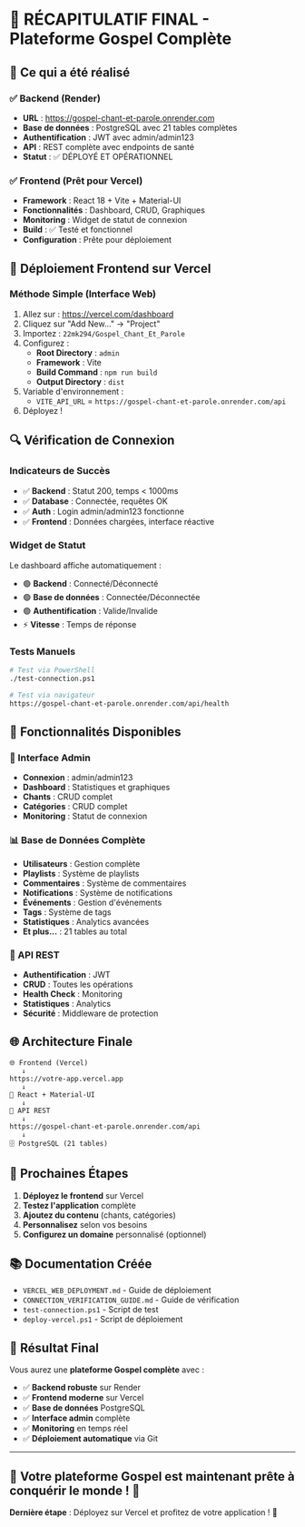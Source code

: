 # 🎵 RÉCAPITULATIF FINAL - Plateforme Gospel Complète

## 🎯 **Ce qui a été réalisé**

### ✅ **Backend (Render)**
- **URL** : https://gospel-chant-et-parole.onrender.com
- **Base de données** : PostgreSQL avec 21 tables complètes
- **Authentification** : JWT avec admin/admin123
- **API** : REST complète avec endpoints de santé
- **Statut** : ✅ DÉPLOYÉ ET OPÉRATIONNEL

### ✅ **Frontend (Prêt pour Vercel)**
- **Framework** : React 18 + Vite + Material-UI
- **Fonctionnalités** : Dashboard, CRUD, Graphiques
- **Monitoring** : Widget de statut de connexion
- **Build** : ✅ Testé et fonctionnel
- **Configuration** : Prête pour déploiement

## 🚀 **Déploiement Frontend sur Vercel**

### **Méthode Simple (Interface Web)**
1. Allez sur : https://vercel.com/dashboard
2. Cliquez sur "Add New..." → "Project"
3. Importez : `22mk294/Gospel_Chant_Et_Parole`
4. Configurez :
   - **Root Directory** : `admin`
   - **Framework** : Vite
   - **Build Command** : `npm run build`
   - **Output Directory** : `dist`
5. Variable d'environnement :
   - `VITE_API_URL` = `https://gospel-chant-et-parole.onrender.com/api`
6. Déployez !

## 🔍 **Vérification de Connexion**

### **Indicateurs de Succès**
- ✅ **Backend** : Statut 200, temps < 1000ms
- ✅ **Database** : Connectée, requêtes OK
- ✅ **Auth** : Login admin/admin123 fonctionne
- ✅ **Frontend** : Données chargées, interface réactive

### **Widget de Statut**
Le dashboard affiche automatiquement :
- 🟢 **Backend** : Connecté/Déconnecté
- 🟢 **Base de données** : Connectée/Déconnectée
- 🟢 **Authentification** : Valide/Invalide
- ⚡ **Vitesse** : Temps de réponse

### **Tests Manuels**
```bash
# Test via PowerShell
./test-connection.ps1

# Test via navigateur
https://gospel-chant-et-parole.onrender.com/api/health
```

## 🎯 **Fonctionnalités Disponibles**

### **👤 Interface Admin**
- **Connexion** : admin/admin123
- **Dashboard** : Statistiques et graphiques
- **Chants** : CRUD complet
- **Catégories** : CRUD complet
- **Monitoring** : Statut de connexion

### **📊 Base de Données Complète**
- **Utilisateurs** : Gestion complète
- **Playlists** : Système de playlists
- **Commentaires** : Système de commentaires
- **Notifications** : Système de notifications
- **Événements** : Gestion d'événements
- **Tags** : Système de tags
- **Statistiques** : Analytics avancées
- **Et plus...** : 21 tables au total

### **🔧 API REST**
- **Authentification** : JWT
- **CRUD** : Toutes les opérations
- **Health Check** : Monitoring
- **Statistiques** : Analytics
- **Sécurité** : Middleware de protection

## 🌐 **Architecture Finale**

```
🌐 Frontend (Vercel)
   ↓
https://votre-app.vercel.app
   ↓
📱 React + Material-UI
   ↓
🔌 API REST
   ↓
https://gospel-chant-et-parole.onrender.com/api
   ↓
🗄️ PostgreSQL (21 tables)
```

## 🎵 **Prochaines Étapes**

1. **Déployez le frontend** sur Vercel
2. **Testez l'application** complète
3. **Ajoutez du contenu** (chants, catégories)
4. **Personnalisez** selon vos besoins
5. **Configurez un domaine** personnalisé (optionnel)

## 📚 **Documentation Créée**

- `VERCEL_WEB_DEPLOYMENT.md` - Guide de déploiement
- `CONNECTION_VERIFICATION_GUIDE.md` - Guide de vérification
- `test-connection.ps1` - Script de test
- `deploy-vercel.ps1` - Script de déploiement

## 🎯 **Résultat Final**

Vous aurez une **plateforme Gospel complète** avec :
- ✅ **Backend robuste** sur Render
- ✅ **Frontend moderne** sur Vercel
- ✅ **Base de données** PostgreSQL
- ✅ **Interface admin** complète
- ✅ **Monitoring** en temps réel
- ✅ **Déploiement automatique** via Git

---

## 🎵 **Votre plateforme Gospel est maintenant prête à conquérir le monde !** 🎵

**Dernière étape** : Déployez sur Vercel et profitez de votre application ! 🚀
